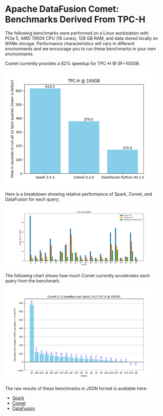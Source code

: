 <!--
Licensed to the Apache Software Foundation (ASF) under one
or more contributor license agreements.  See the NOTICE file
distributed with this work for additional information
regarding copyright ownership.  The ASF licenses this file
to you under the Apache License, Version 2.0 (the
"License"); you may not use this file except in compliance
with the License.  You may obtain a copy of the License at

  http://www.apache.org/licenses/LICENSE-2.0

Unless required by applicable law or agreed to in writing,
software distributed under the License is distributed on an
"AS IS" BASIS, WITHOUT WARRANTIES OR CONDITIONS OF ANY
KIND, either express or implied.  See the License for the
specific language governing permissions and limitations
under the License.
-->

# Apache DataFusion Comet: Benchmarks Derived From TPC-H

The following benchmarks were performed on a Linux workstation with PCIe 5, AMD 7950X CPU (16 cores), 128 GB RAM, and
data stored locally on NVMe storage. Performance characteristics will vary in different environments and we encourage
you to run these benchmarks in your own environments.

Comet currently provides a 62% speedup for TPC-H @ SF=100GB.

![](../../_static/images/benchmark-results/2024-08-23/tpch_allqueries.png)

Here is a breakdown showing relative performance of Spark, Comet, and DataFusion for each query.

![](../../_static/images/benchmark-results/2024-08-23/tpch_queries_compare.png)

The following chart shows how much Comet currently accelerates each query from the benchmark.

![](../../_static/images/benchmark-results/2024-08-23/tpch_queries_speedup_rel.png)

The raw results of these benchmarks in JSON format is available here:

- [Spark](./benchmark-results/2024-08-23/spark-tpch.json)
- [Comet](./benchmark-results/2024-08-23/comet-tpch.json)
- [DataFusion](./benchmark-results/2024-08-23/datafusion-python-tpch.json)
